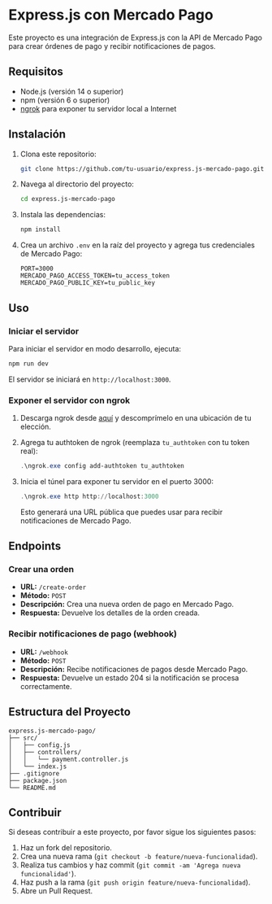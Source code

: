 # Express.js con Mercado Pago

Este proyecto es una integración de Express.js con la API de Mercado Pago para crear órdenes de pago y recibir notificaciones de pagos.

## Requisitos

- Node.js (versión 14 o superior)
- npm (versión 6 o superior)
- [ngrok](https://ngrok.com/) para exponer tu servidor local a Internet

## Instalación

1. Clona este repositorio:

   ```sh
   git clone https://github.com/tu-usuario/express.js-mercado-pago.git
   ```

2. Navega al directorio del proyecto:

   ```sh
   cd express.js-mercado-pago
   ```

3. Instala las dependencias:

   ```sh
   npm install
   ```

4. Crea un archivo `.env` en la raíz del proyecto y agrega tus credenciales de Mercado Pago:

   ```env
   PORT=3000
   MERCADO_PAGO_ACCESS_TOKEN=tu_access_token
   MERCADO_PAGO_PUBLIC_KEY=tu_public_key
   ```

## Uso

### Iniciar el servidor

Para iniciar el servidor en modo desarrollo, ejecuta:

```sh
npm run dev
```

El servidor se iniciará en `http://localhost:3000`.

### Exponer el servidor con ngrok

1. Descarga ngrok desde [aquí](https://ngrok.com/download) y descomprímelo en una ubicación de tu elección.

2. Agrega tu authtoken de ngrok (reemplaza `tu_authtoken` con tu token real):

   ```powershell
   .\ngrok.exe config add-authtoken tu_authtoken
   ```

3. Inicia el túnel para exponer tu servidor en el puerto 3000:

   ```powershell
   .\ngrok.exe http http://localhost:3000
   ```

   Esto generará una URL pública que puedes usar para recibir notificaciones de Mercado Pago.

## Endpoints

### Crear una orden

- **URL:** `/create-order`
- **Método:** `POST`
- **Descripción:** Crea una nueva orden de pago en Mercado Pago.
- **Respuesta:** Devuelve los detalles de la orden creada.

### Recibir notificaciones de pago (webhook)

- **URL:** `/webhook`
- **Método:** `POST`
- **Descripción:** Recibe notificaciones de pagos desde Mercado Pago.
- **Respuesta:** Devuelve un estado 204 si la notificación se procesa correctamente.

## Estructura del Proyecto

```plaintext
express.js-mercado-pago/
├── src/
│   ├── config.js
│   ├── controllers/
│   │   └── payment.controller.js
│   └── index.js
├── .gitignore
├── package.json
└── README.md
```

## Contribuir

Si deseas contribuir a este proyecto, por favor sigue los siguientes pasos:

1. Haz un fork del repositorio.
2. Crea una nueva rama (`git checkout -b feature/nueva-funcionalidad`).
3. Realiza tus cambios y haz commit (`git commit -am 'Agrega nueva funcionalidad'`).
4. Haz push a la rama (`git push origin feature/nueva-funcionalidad`).
5. Abre un Pull Request.
